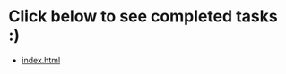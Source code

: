 <h1>Click below to see completed tasks :)</h1>
<ul>
  <li><a href="https://wya-m.github.io/index.html">index.html</a></li>
</ul>
